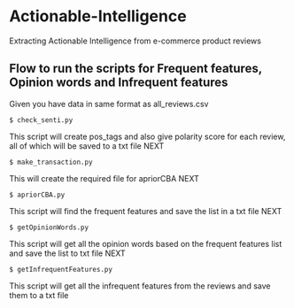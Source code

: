 # Actionable-Intelligence
Extracting Actionable Intelligence from e-commerce product reviews

## Flow to run the scripts for Frequent features, Opinion words and Infrequent features
Given you have data in same format as all_reviews.csv
```
$ check_senti.py
```
This script will create pos_tags and also give polarity score for each review, all of which will be saved to a txt file
NEXT
```
$ make_transaction.py
```
This will create the required file for apriorCBA
NEXT
```
$ apriorCBA.py
```
This script will find the frequent features and save the list in a txt file
NEXT
```
$ getOpinionWords.py
```
This script will get all the opinion words based on the frequent features list and save the list to txt file
NEXT
```
$ getInfrequentFeatures.py
```
This script will get all the infrequent features from the reviews and save them to a txt file


